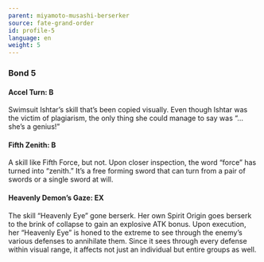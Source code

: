 ```yaml
---
parent: miyamoto-musashi-berserker
source: fate-grand-order
id: profile-5
language: en
weight: 5
---
```


### Bond 5

#### Accel Turn: B

Swimsuit Ishtar’s skill that’s been copied visually.
Even though Ishtar was the victim of plagiarism, the only thing she could manage to say was “…she’s a genius!”

#### Fifth Zenith: B

A skill like Fifth Force, but not. Upon closer inspection, the word “force” has turned into “zenith.”
It’s a free forming sword that can turn from a pair of swords or a single sword at will.

#### Heavenly Demon’s Gaze: EX

The skill “Heavenly Eye” gone berserk.
Her own Spirit Origin goes berserk to the brink of collapse to gain an explosive ATK bonus. Upon execution, her “Heavenly Eye” is honed to the extreme to see through the enemy’s various defenses to annihilate them.
Since it sees through every defense within visual range, it affects not just an individual but entire groups as well.
